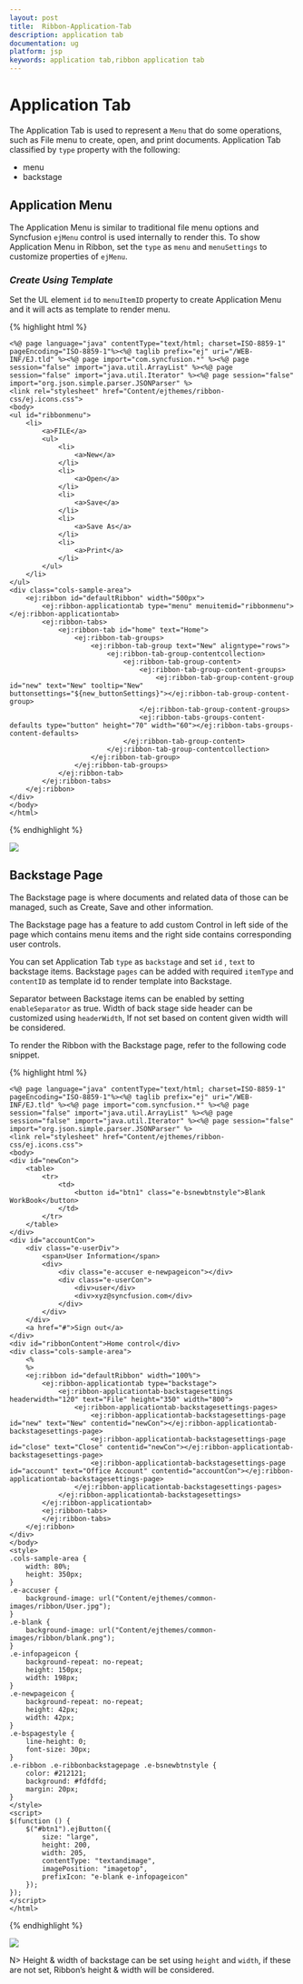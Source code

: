 ```yaml
---
layout: post
title:  Ribbon-Application-Tab
description: application tab
documentation: ug
platform: jsp
keywords: application tab,ribbon application tab
---
```


# Application Tab

The Application Tab is used to represent a `Menu` that do some operations, such as File menu to create, open, and print documents. Application Tab classified by `type` property with the following:

*  menu
*  backstage


## Application Menu

The Application Menu is similar to traditional file menu options and Syncfusion `ejMenu` control is used internally to render this. To show Application Menu in Ribbon, set the `type` as `menu` and `menuSettings` to customize properties of `ejMenu`.

### _Create Using Template_

Set the UL element `id` to `menuItemID` property to create Application Menu and it will acts as template to render menu.

{% highlight html %}
    
    <%@ page language="java" contentType="text/html; charset=ISO-8859-1"
    pageEncoding="ISO-8859-1"%><%@ taglib prefix="ej" uri="/WEB-INF/EJ.tld" %><%@ page import="com.syncfusion.*" %><%@ page session="false" import="java.util.ArrayList" %><%@ page session="false" import="java.util.Iterator" %><%@ page session="false" import="org.json.simple.parser.JSONParser" %>
    <link rel="stylesheet" href="Content/ejthemes/ribbon-css/ej.icons.css">
    <body>
    <ul id="ribbonmenu">
        <li>
            <a>FILE</a>
            <ul>
                <li>
                    <a>New</a>
                </li>
                <li>
                    <a>Open</a>
                </li>
                <li>
                    <a>Save</a>
                </li>
                <li>
                    <a>Save As</a>
                </li>
                <li>
                    <a>Print</a>
                </li>
            </ul>
        </li>
    </ul>
    <div class="cols-sample-area">
        <ej:ribbon id="defaultRibbon" width="500px">
            <ej:ribbon-applicationtab type="menu" menuitemid="ribbonmenu"></ej:ribbon-applicationtab>
            <ej:ribbon-tabs>
                <ej:ribbon-tab id="home" text="Home">
                    <ej:ribbon-tab-groups>
                        <ej:ribbon-tab-group text="New" aligntype="rows">
                            <ej:ribbon-tab-group-contentcollection>
                                <ej:ribbon-tab-group-content>
                                    <ej:ribbon-tab-group-content-groups>
                                        <ej:ribbon-tab-group-content-group id="new" text="New" tooltip="New" buttonsettings="${new_buttonSettings}"></ej:ribbon-tab-group-content-group>
                                    </ej:ribbon-tab-group-content-groups>
                                    <ej:ribbon-tabs-groups-content-defaults type="button" height="70" width="60"></ej:ribbon-tabs-groups-content-defaults>
                                </ej:ribbon-tab-group-content>
                            </ej:ribbon-tab-group-contentcollection>
                        </ej:ribbon-tab-group>
                    </ej:ribbon-tab-groups>
                </ej:ribbon-tab>
            </ej:ribbon-tabs>
        </ej:ribbon>
    </div>
    </body>
    </html>
{% endhighlight %}

![](Application-Tab_images/Application-Tab_img1.png)

## Backstage Page

The Backstage page is where documents and related data of those can be managed, such as Create, Save and other information.

The Backstage page has a feature to add custom Control in left side of the page which contains menu items and the right side contains corresponding user controls. 

You can set Application Tab `type` as `backstage` and set `id` , `text` to backstage items. Backstage `pages` can be added with required `itemType` and `contentID` as template id to render template into Backstage. 

Separator between Backstage items can be enabled by setting `enableSeparator` as true. Width of back stage side header can be customized using `headerWidth`, If not set based on content given width will be considered.

To render the Ribbon with the Backstage page, refer to the following code snippet. 

{% highlight html %}
    
    <%@ page language="java" contentType="text/html; charset=ISO-8859-1"
    pageEncoding="ISO-8859-1"%><%@ taglib prefix="ej" uri="/WEB-INF/EJ.tld" %><%@ page import="com.syncfusion.*" %><%@ page session="false" import="java.util.ArrayList" %><%@ page session="false" import="java.util.Iterator" %><%@ page session="false" import="org.json.simple.parser.JSONParser" %>
    <link rel="stylesheet" href="Content/ejthemes/ribbon-css/ej.icons.css">
    <body>
    <div id="newCon">
        <table>
            <tr>
                <td>
                    <button id="btn1" class="e-bsnewbtnstyle">Blank WorkBook</button>
                </td>
            </tr>
        </table>
    </div>
    <div id="accountCon">
        <div class="e-userDiv">
            <span>User Information</span>
            <div>
                <div class="e-accuser e-newpageicon"></div>
                <div class="e-userCon">
                    <div>user</div>
                    <div>xyz@syncfusion.com</div>
                </div>
            </div>
        </div>
        <a href="#">Sign out</a>
    </div>
    <div id="ribbonContent">Home control</div>
    <div class="cols-sample-area">
        <%
        %>
        <ej:ribbon id="defaultRibbon" width="100%">
            <ej:ribbon-applicationtab type="backstage">
                <ej:ribbon-applicationtab-backstagesettings headerwidth="120" text="File" height="350" width="800">
                    <ej:ribbon-applicationtab-backstagesettings-pages>
                        <ej:ribbon-applicationtab-backstagesettings-page id="new" text="New" contentid="newCon"></ej:ribbon-applicationtab-backstagesettings-page>
                        <ej:ribbon-applicationtab-backstagesettings-page id="close" text="Close" contentid="newCon"></ej:ribbon-applicationtab-backstagesettings-page>
                        <ej:ribbon-applicationtab-backstagesettings-page id="account" text="Office Account" contentid="accountCon"></ej:ribbon-applicationtab-backstagesettings-page>
                    </ej:ribbon-applicationtab-backstagesettings-pages>
                </ej:ribbon-applicationtab-backstagesettings>
            </ej:ribbon-applicationtab>
            <ej:ribbon-tabs>
            </ej:ribbon-tabs>
        </ej:ribbon>
    </div>
    </body>
    <style>
    .cols-sample-area {
        width: 80%;
        height: 350px;
    }
    .e-accuser {
        background-image: url("Content/ejthemes/common-images/ribbon/User.jpg");
    }
    .e-blank {
        background-image: url("Content/ejthemes/common-images/ribbon/blank.png");
    }
    .e-infopageicon {
        background-repeat: no-repeat;
        height: 150px;
        width: 198px;
    }
    .e-newpageicon {
        background-repeat: no-repeat;
        height: 42px;
        width: 42px;
    }
    .e-bspagestyle {
        line-height: 0;
        font-size: 30px;
    }
    .e-ribbon .e-ribbonbackstagepage .e-bsnewbtnstyle {
        color: #212121;
        background: #fdfdfd;
        margin: 20px;
    }
    </style>
    <script>
    $(function () {
        $("#btn1").ejButton({
            size: "large",
            height: 200,
            width: 205,
            contentType: "textandimage",
            imagePosition: "imagetop",
            prefixIcon: "e-blank e-infopageicon"
        });
    });
    </script>
    </html>
    
{% endhighlight %}

![](Application-Tab_images/Application-Tab_img3.png)

N> Height & width of backstage can be set using `height` and `width`, if these are not set, Ribbon’s height & width will be considered.